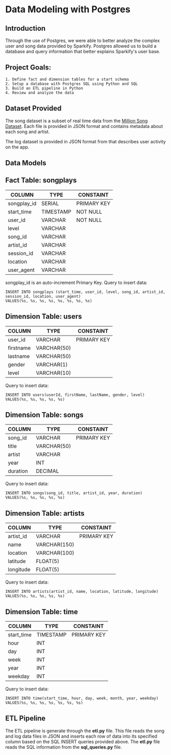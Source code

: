 # Data Modeling with Postgres

## Introduction

Through the use of Postgres, we were able to better analyze the complex user and song data provided by Sparkify. Postgres allowed us to build a database and query information that better explains Sparkify's user base.

## Project Goals:
    1. Define fact and dimension tables for a start schema
    2. Setup a database with Postgres SQL using Python and SQL
    3. Build an ETL pipeline in Python
    4. Review and analyze the data

## Dataset Provided

The song dataset is a subset of real time data from the [Million Song Dataset](http://millionsongdataset.com/). Each file is provided in JSON format and contains metadata about each song and artist. 

The log dataset is provided in JSON format from that describes user activity on the app. 

## Data Models

## Fact Table: **songplays**
| COLUMN | TYPE | CONSTAINT |
| ------ | ---- | --------- |
| songplay_id | SERIAL | PRIMARY KEY |
| start_time | TIMESTAMP | NOT NULL |
| user_id | VARCHAR | NOT NULL |
| level | VARCHAR	|
| song_id |	VARCHAR	|
| artist_id | VARCHAR	|
| session_id | VARCHAR	|
| location | VARCHAR	|
| user_agent | VARCHAR	|


songplay_id is an auto-increment Primary Key. 
Query to insert data:
```
INSERT INTO songplays (start_time, user_id, level, song_id, artist_id, session_id, location, user_agent)
VALUES(%s, %s, %s, %s, %s, %s, %s, %s)
```

## Dimension Table: **users**
| COLUMN | TYPE | CONSTAINT |
| ------ | ---- | --------- |
| user_id | VARCHAR | PRIMARY KEY|
| firstname | VARCHAR(50) |
| lastname | VARCHAR(50) |
| gender | VARCHAR(1) |
| level | VARCHAR(10) |

Query to insert data:
```
INSERT INTO users(userId, firstName, lastName, gender, level)
VALUES(%s, %s, %s, %s, %s)
```

## Dimension Table: **songs**
| COLUMN | TYPE | CONSTAINT |
| ------ | ---- | --------- |
| song_id | VARCHAR | PRIMARY KEY |
| title | VARCHAR(50) |
| artist | VARCHAR |
| year | INT |
| duration | DECIMAL |	

Query to insert data:
```
INSERT INTO songs(song_id, title, artist_id, year, duration)
VALUES(%s, %s, %s, %s, %s)
```

## Dimension Table: **artists**
| COLUMN | TYPE | CONSTAINT |
| ------ | ---- | --------- |
| artist_id | VARCHAR | PRIMARY KEY |
| name | VARCHAR(150) |
| location | VARCHAR(100) |
| latitude | FLOAT(5) |
| longitude | FLOAT(5) |

Query to insert data:
```
INSERT INTO artists(artist_id, name, location, latitude, longitude)
VALUES(%s, %s, %s, %s, %s)
```

## Dimension Table: **time**
| COLUMN | TYPE | CONSTAINT |
| ------ | ---- | --------- |
| start_time | TIMESTAMP | PRIMARY KEY |
| hour| INT	|
| day | INT	|
| week | INT |
| year | INT |
| weekday | INT |	

Query to insert data:
```
INSERT INTO time(start_time, hour, day, week, month, year, weekday)
VALUES(%s, %s, %s, %s, %s, %s, %s)
```

## ETL Pipeline
The ETL pipeline is generate through the **etl.py** file. This file reads the song and log data files in JSON and inserts each row of data into its specified column based on the SQL INSERT queries provided above. The **etl.py** file reads the SQL information from the **sql_queries.py** file. 
